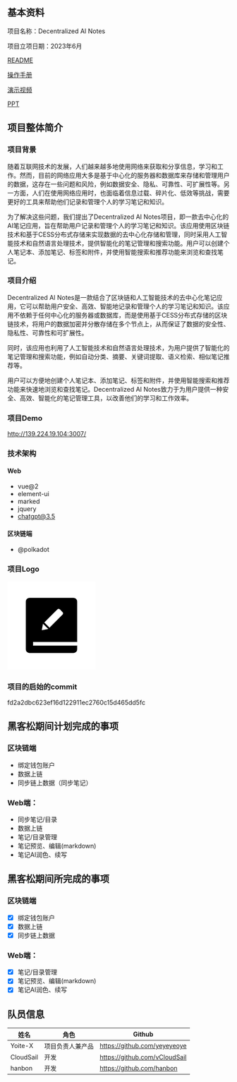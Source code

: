 
## 基本资料

项目名称：Decentralized AI Notes

项目立项日期：2023年6月

[README](./README.zh_CN.md)

[操作手册](./docs/OperationManual.md)

[演示视频]()

[PPT]()

## 项目整体简介

### 项目背景
随着互联网技术的发展，人们越来越多地使用网络来获取和分享信息，学习和工作。然而，目前的网络应用大多是基于中心化的服务器和数据库来存储和管理用户的数据，这存在一些问题和风险，例如数据安全、隐私、可靠性、可扩展性等。另一方面，人们在使用网络应用时，也面临着信息过载、碎片化、低效等挑战，需要更好的工具来帮助他们记录和管理个人的学习笔记和知识。

为了解决这些问题，我们提出了Decentralized AI Notes项目，即一款去中心化的AI笔记应用，旨在帮助用户记录和管理个人的学习笔记和知识。该应用使用区块链技术和基于CESS分布式存储来实现数据的去中心化存储和管理，同时采用人工智能技术和自然语言处理技术，提供智能化的笔记管理和搜索功能。用户可以创建个人笔记本、添加笔记、标签和附件，并使用智能搜索和推荐功能来浏览和查找笔记。

### 项目介绍
Decentralized AI Notes是一款结合了区块链和人工智能技术的去中心化笔记应用，它可以帮助用户安全、高效、智能地记录和管理个人的学习笔记和知识。该应用不依赖于任何中心化的服务器或数据库，而是使用基于CESS分布式存储的区块链技术，将用户的数据加密并分散存储在多个节点上，从而保证了数据的安全性、隐私性、可靠性和可扩展性。

同时，该应用也利用了人工智能技术和自然语言处理技术，为用户提供了智能化的笔记管理和搜索功能，例如自动分类、摘要、关键词提取、语义检索、相似笔记推荐等。

用户可以方便地创建个人笔记本、添加笔记、标签和附件，并使用智能搜索和推荐功能来快速地浏览和查找笔记。Decentralized AI Notes致力于为用户提供一种安全、高效、智能化的笔记管理工具，以改善他们的学习和工作效率。

### 项目Demo
http://139.224.19.104:3007/

### 技术架构

#### Web
- vue@2
- element-ui
- marked
- jquery
- chatgpt@3.5
  
#### 区块链端
- @polkadot


### 项目Logo
![img](./docs/assets/logo.png)

### 项目的启始的commit
fd2a2dbc623ef16d122911ec2760c15d465dd5fc


## 黑客松期间计划完成的事项
### 区块链端
- 绑定钱包账户
- 数据上链
- 同步链上数据（同步笔记）

### Web端：
- 同步笔记/目录
- 数据上链
- 笔记/目录管理
- 笔记预览、编辑(markdown)
- 笔记AI润色、续写

## 黑客松期间所完成的事项

### 区块链端
- [x] 绑定钱包账户
- [x] 数据上链
- [x] 同步链上数据

### Web端：
- [x] 笔记/目录管理
- [x] 笔记预览、编辑(markdown)
- [x] 笔记AI润色、续写
  
## 队员信息

| 姓名      | 角色             | Github                        |
| --------- | ---------------- | ----------------------------- |
| Yoite-X   | 项目负责人兼产品 | https://github.com/yeyeyeoye  |
| CloudSail | 开发             | https://github.com/vCloudSail |
| hanbon    | 开发             | https://github.com/hanbon     |
